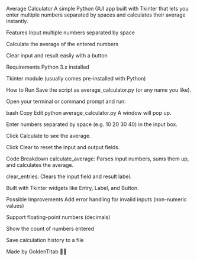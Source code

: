 Average Calculator
A simple Python GUI app built with Tkinter that lets you enter multiple numbers separated by spaces and calculates their average instantly.

Features
Input multiple numbers separated by space

Calculate the average of the entered numbers

Clear input and result easily with a button

Requirements
Python 3.x installed

Tkinter module (usually comes pre-installed with Python)

How to Run
Save the script as average_calculator.py (or any name you like).

Open your terminal or command prompt and run:

bash
Copy
Edit
python average_calculator.py
A window will pop up.

Enter numbers separated by space (e.g. 10 20 30 40) in the input box.

Click Calculate to see the average.

Click Clear to reset the input and output fields.

Code Breakdown
calculate_average: Parses input numbers, sums them up, and calculates the average.

clear_entries: Clears the input field and result label.

Built with Tkinter widgets like Entry, Label, and Button.

Possible Improvements
Add error handling for invalid inputs (non-numeric values)

Support floating-point numbers (decimals)

Show the count of numbers entered

Save calculation history to a file

Made by GoldenTitab 🚀✨